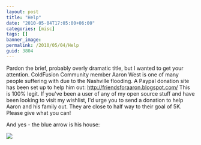 ```yaml
---
layout: post
title: "Help"
date: "2010-05-04T17:05:00+06:00"
categories: [misc]
tags: []
banner_image: 
permalink: /2010/05/04/Help
guid: 3804
---
```


Pardon the brief, probably overly dramatic title, but I wanted to get your attention. ColdFusion Community member Aaron West is one of many people suffering with due to the Nashville flooding. A Paypal donation site has been set up to help him out: <a href="http://friendsforaaron.blogspot.com/">http://friendsforaaron.blogspot.com/</a> This is 100% legit. If you've been a user of any of my open source stuff and have been looking to visit my wishlist, I'd urge you to send a donation to help Aaron and his family out. They are close to half way to their goal of 5K. Please give what you can!

And yes - the blue arrow is his house:

<img src="https://static.raymondcamden.com/images/aw.jpg" />